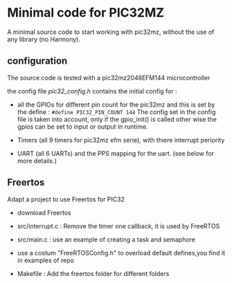 # Minimal code for PIC32MZ

A minimal source code to start working with pic32mz, without the use of any library (no Harmony).

## configuration

The source code is tested with a pic32mz2048EFM144 microcontroller

the config file _pic32_config.h_ contains the initial config for :

- all the GPIOs for different pin count for the pic32mz and this is set by the define :
  `#define PIC32_PIN_COUNT 144`
  The config set in the config file is taken into account, only if the gpio_init() is called
  other wise the gpios can be set to input or output in runtime.

- Timers (all 9 timers for pic32mz efm serie), with thiere interrupt periority

- UART (all 6 UARTs) and the PPS mapping for the uart. (see below for more details.)

## Freertos

Adapt a project to use Freertos for PIC32

- download Freertos

- src/interrupt.c : Remove the timer one callback, it is used by FreeRTOS
- src/main.c : use an example of creating a task and semaphore
- use a costum "FreeRTOSConfig.h" to overload default defines,you find it in examples of repo
- Makefile : Add the freertos folder for different folders
